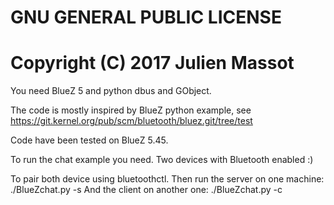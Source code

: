 #  GNU GENERAL PUBLIC LICENSE
#  Copyright (C) 2017 Julien Massot

You need BlueZ 5 and python dbus and GObject.

The code is mostly inspired by BlueZ python example,
see https://git.kernel.org/pub/scm/bluetooth/bluez.git/tree/test

Code have been tested on BlueZ 5.45.

To run the chat example you need.
Two devices with Bluetooth enabled :)

To pair both device using bluetoothctl.
Then run the server on one machine:
./BlueZchat.py -s
And the client on another one:
./BlueZchat.py -c
